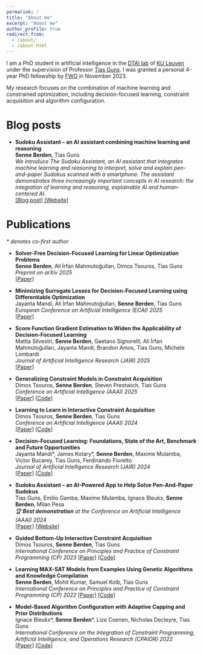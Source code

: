 ```yaml
---
permalink: /
title: "About me"
excerpt: "About me"
author_profile: true
redirect_from: 
  - /about/
  - /about.html
---
```


I am a PhD student in artificial intelligence in the [DTAI lab](https://wms.cs.kuleuven.be/dtai) of [KU Leuven](https://www.kuleuven.be/english/kuleuven/index.html) under the supervision of Professor [Tias Guns](https://people.cs.kuleuven.be/~tias.guns/). I was granted a personal 4-year PhD fellowship by [FWO](https://www.fwo.be/en/) in November 2023. 

My research focuses on the combination of machine learning and constrained optimization, including decision-focused learning, constraint acquisition and algorithm configuration.


Blog posts
======
- **Sudoku Assistant – an AI assistant combining machine learning and reasoning** \
**Senne Berden**, Tias Guns \
*We introduce The Sudoku Assistant, an AI assistant that integrates machine learning and reasoning to interpret, solve and explain pen-and-paper Sudokus scanned with a smartphone. The assistant demonstrates three increasingly important concepts in AI research: the integration of learning and reasoning, explainable AI and human-centered AI.* \
[\[Blog post\]](https://ai.kuleuven.be/stories/post/2023-02-08-sudoku/) [\[Website\]](https://visualsudoku.cs.kuleuven.be/index.html)

Publications
======
*\* denotes co-first author*

- **Solver-Free Decision-Focused Learning for Linear Optimization Problems** \
**Senne Berden**, Ali İrfan Mahmutoğulları, Dimos Tsouros, Tias Guns \
*Preprint on arXiv 2025* \
[\[Paper\]](https://arxiv.org/abs/2505.22224)

- **Minimizing Surrogate Losses for Decision-Focused Learning using Differentiable Optimization** \
Jayanta Mandi, Ali İrfan Mahmutoğulları, **Senne Berden**, Tias Guns \
*European Conference on Artificial Intelligence (ECAI) 2025* \
[\[Paper\]](https://arxiv.org/abs/2508.11365)

- **Score Function Gradient Estimation to Widen the Applicability of Decision-Focused Learning** \
Mattia Silvestri, **Senne Berden**, Gaetano Signorelli, Ali İrfan Mahmutoğulları, Jayanta Mandi, Brandon Amos, Tias Guns, Michele Lombardi \
*Journal of Artificial Intelligence Research (JAIR) 2025* \
[\[Paper\]](https://arxiv.org/abs/2307.05213)

- **Generalizing Constraint Models in Constraint Acquisition** \
Dimos Tsouros, **Senne Berden**, Steven Prestwich, Tias Guns \
*Conference on Artificial Intelligence (AAAI) 2025* \
[\[Paper\]](https://arxiv.org/abs/2412.14950) [\[Code\]](https://github.com/Dimosts/GenConModels)

- **Learning to Learn in Interactive Constraint Acquisition** \
Dimos Tsouros, **Senne Berden**, Tias Guns \
*Conference on Artificial Intelligence (AAAI) 2024* \
[\[Paper\]](https://arxiv.org/abs/2312.10795.pdf) [\[Code\]](https://github.com/Dimosts/ActiveConLearn)

- **Decision-Focused Learning: Foundations, State of the Art, Benchmark and Future Opportunities** \
Jayanta Mandi\*, James Kotary\*, **Senne Berden**, Maxime Mulamba, Victor Bucarey, Tias Guns, Ferdinando Fioretto \
*Journal of Artificial Intelligence Research (JAIR) 2024* \
[\[Paper\]](https://arxiv.org/abs/2307.13565) [\[Code\]](https://github.com/PredOpt/predopt-benchmarks)

- **Sudoku Assistant – an AI-Powered App to Help Solve Pen-And-Paper Sudokus** \
Tias Guns, Emilio Gamba, Maxime Mulamba, Ignace Bleukx, **Senne Berden**, Milan Pesa \
*🏆 **Best demonstration** at the Conference on Artificial Intelligence (AAAI) 2024* \
[\[Paper\]](https://ojs.aaai.org/index.php/AAAI/article/view/27072) [\[Website\]](https://visualsudoku.cs.kuleuven.be/index.html)

- **Guided Bottom-Up Interactive Constraint Acquisition** \
Dimos Tsouros, **Senne Berden**, Tias Guns \
*International Conference on Principles and Practice of Constraint Programming (CP) 2023*
[\[Paper\]](https://drops.dagstuhl.de/storage/00lipics/lipics-vol280-cp2023/LIPIcs.CP.2023.36/LIPIcs.CP.2023.36.pdf) [\[Code\]](https://github.com/Dimosts/ActiveConLearn)

- **Learning MAX-SAT Models from Examples Using Genetic Algorithms and Knowledge Compilation** \
**Senne Berden**, Mohit Kumar, Samuel Kolb, Tias Guns \
*International Conference on Principles and Practice of Constraint Programming (CP) 2022*
[\[Paper\]](https://drops.dagstuhl.de/storage/00lipics/lipics-vol235-cp2022/LIPIcs.CP.2022.8/LIPIcs.CP.2022.8.pdf) [\[Code\]](https://github.com/ML-KULeuven/HASSLE-GEN)

- **Model-Based Algorithm Configuration with Adaptive Capping and Prior Distributions** \
Ignace Bleukx\*, **Senne Berden**\*, Lize Coenen, Nicholas Decleyre, Tias Guns \
*International Conference on the Integration of Constraint Programming, Artificial Intelligence, and Operations Research (CPAIOR) 2022* \
[\[Paper\]](https://link.springer.com/chapter/10.1007/978-3-031-08011-1_6) [\[Code\]](https://github.com/ML-KULeuven/DeCaprio)
